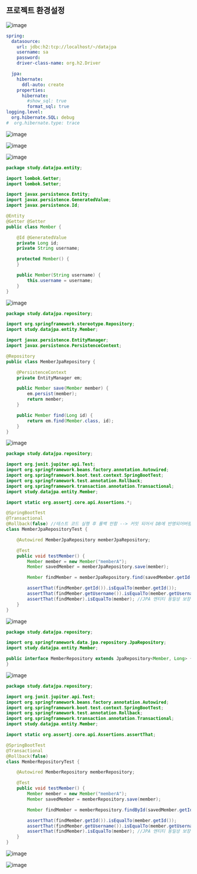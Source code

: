 ## **프로젝트 환경설정**

![image](https://user-images.githubusercontent.com/79301439/185174175-5e9d3ec2-5032-4f90-a5b4-e4e0d263dde8.png)

```yaml
spring:
  datasource:
    url: jdbc:h2:tcp://localhost/~/datajpa
    username: sa
    password:
    driver-class-name: org.h2.Driver

  jpa:
    hibernate:
      ddl-auto: create
    properties:
      hibernate:
        #show_sql: true
        format_sql: true
logging.level:
  org.hibernate.SQL: debug
#  org.hibernate.type: trace
```

![image](https://user-images.githubusercontent.com/79301439/185176696-23719fec-eea2-4204-aca3-17a6a7412aad.png)

![image](https://user-images.githubusercontent.com/79301439/185174707-8d5cbad7-4935-42b0-ac85-782cf307ff08.png)

![image](https://user-images.githubusercontent.com/79301439/185174761-f24c7225-44e7-433f-aeb6-82b2530e97ec.png)

```java
package study.datajpa.entity;

import lombok.Getter;
import lombok.Setter;

import javax.persistence.Entity;
import javax.persistence.GeneratedValue;
import javax.persistence.Id;

@Entity
@Getter @Setter
public class Member {

    @Id @GeneratedValue
    private Long id;
    private String username;

    protected Member() {
    }

    public Member(String username) {
        this.username = username;
    }
}
```

![image](https://user-images.githubusercontent.com/79301439/185174967-c7bda925-a9e5-4cd8-9f9e-73838b507bb8.png)

```java
package study.datajpa.repository;

import org.springframework.stereotype.Repository;
import study.datajpa.entity.Member;

import javax.persistence.EntityManager;
import javax.persistence.PersistenceContext;

@Repository
public class MemberJpaRepository {

    @PersistenceContext
    private EntityManager em;

    public Member save(Member member) {
        em.persist(member);
        return member;
    }

    public Member find(Long id) {
        return em.find(Member.class, id);
    }
}
```

![image](https://user-images.githubusercontent.com/79301439/185175112-d7a86dbc-1aab-44dc-aa55-4845b2a2c3a6.png)

```java
package study.datajpa.repository;

import org.junit.jupiter.api.Test;
import org.springframework.beans.factory.annotation.Autowired;
import org.springframework.boot.test.context.SpringBootTest;
import org.springframework.test.annotation.Rollback;
import org.springframework.transaction.annotation.Transactional;
import study.datajpa.entity.Member;

import static org.assertj.core.api.Assertions.*;

@SpringBootTest
@Transactional
@Rollback(false) //테스트 코드 실행 후 롤백 안함 --> 커밋 되어서 DB에 반영되어버림
class MemberJpaRepositoryTest {

    @Autowired MemberJpaRepository memberJpaRepository;

    @Test
    public void testMember() {
        Member member = new Member("memberA");
        Member savedMember = memberJpaRepository.save(member);

        Member findMember = memberJpaRepository.find(savedMember.getId());

        assertThat(findMember.getId()).isEqualTo(member.getId());
        assertThat(findMember.getUsername()).isEqualTo(member.getUsername());
        assertThat(findMember).isEqualTo(member); //JPA 엔티티 동일성 보장
    }
}
```

![image](https://user-images.githubusercontent.com/79301439/185175263-7cce4189-6309-4e05-90bf-7e642c3e4cc3.png)

```java
package study.datajpa.repository;

import org.springframework.data.jpa.repository.JpaRepository;
import study.datajpa.entity.Member;

public interface MemberRepository extends JpaRepository<Member, Long> {
}
```

![image](https://user-images.githubusercontent.com/79301439/185175415-19f875e3-d35e-4e82-b513-6f534765b1a2.png)

```java
package study.datajpa.repository;

import org.junit.jupiter.api.Test;
import org.springframework.beans.factory.annotation.Autowired;
import org.springframework.boot.test.context.SpringBootTest;
import org.springframework.test.annotation.Rollback;
import org.springframework.transaction.annotation.Transactional;
import study.datajpa.entity.Member;

import static org.assertj.core.api.Assertions.assertThat;

@SpringBootTest
@Transactional
@Rollback(false)
class MemberRepositoryTest {

    @Autowired MemberRepository memberRepository;

    @Test
    public void testMember() {
        Member member = new Member("memberA");
        Member savedMember = memberRepository.save(member);

        Member findMember = memberRepository.findById(savedMember.getId()).get();

        assertThat(findMember.getId()).isEqualTo(member.getId());
        assertThat(findMember.getUsername()).isEqualTo(member.getUsername());
        assertThat(findMember).isEqualTo(member); //JPA 엔티티 동일성 보장
    }
}
```

![image](https://user-images.githubusercontent.com/79301439/185175646-a91335aa-48b9-4e54-8dfc-1016e6550f2f.png)

![image](https://user-images.githubusercontent.com/79301439/185175934-fc9efd3e-2010-481d-815b-7886f64718a4.png)
